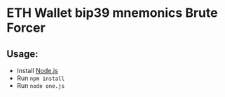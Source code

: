 # ETH Wallet bip39 mnemonics Brute Forcer

## Usage:
- Install [Node.js](https://nodejs.org/en/download/)
- Run `npm install`
- Run `node one.js`
